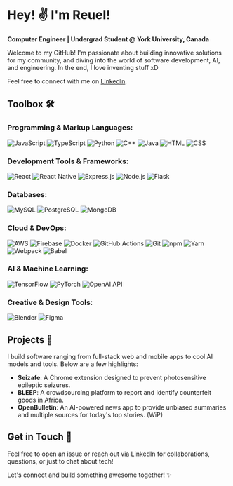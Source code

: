 # Hey! ✌️ I'm Reuel!

**Computer Engineer | Undergrad Student @ York University, Canada**

Welcome to my GitHub! I'm passionate about building innovative solutions for my community, and diving into the world of software development, AI, and engineering. In the end, I love inventing stuff xD

Feel free to connect with me on [LinkedIn](https://linkedin.com/in/adrenreuel).

## Toolbox 🛠️

### Programming & Markup Languages:
![JavaScript](https://img.shields.io/badge/JavaScript-%23F7DF1E?style=flat&logo=javascript&logoColor=black) 
![TypeScript](https://img.shields.io/badge/TypeScript-%233178C6?style=flat&logo=typescript&logoColor=white) 
![Python](https://img.shields.io/badge/Python-%233776AB?style=flat&logo=python&logoColor=white) 
![C++](https://img.shields.io/badge/C%2B%2B-%2300599C?style=flat&logo=cplusplus&logoColor=white) 
![Java](https://img.shields.io/badge/Java-%23FF0000?style=flat&logo=java&logoColor=white) 
![HTML](https://img.shields.io/badge/HTML-%23E34F26?style=flat&logo=html5&logoColor=white) 
![CSS](https://img.shields.io/badge/CSS-%231572B6?style=flat&logo=css3&logoColor=white) 

### Development Tools & Frameworks:
![React](https://img.shields.io/badge/React-%2320232a?style=flat&logo=react&logoColor=%2361DAFB) 
![React Native](https://img.shields.io/badge/React%20Native-%23000000?style=flat&logo=react&logoColor=white) 
![Express.js](https://img.shields.io/badge/Express.js-%23000000?style=flat&logo=express&logoColor=white) 
![Node.js](https://img.shields.io/badge/Node.js-%23339933?style=flat&logo=node.js&logoColor=white) 
![Flask](https://img.shields.io/badge/Flask-%23000000?style=flat&logo=flask&logoColor=white) 

### Databases:
![MySQL](https://img.shields.io/badge/MySQL-%234479A1?style=flat&logo=mysql&logoColor=white) 
![PostgreSQL](https://img.shields.io/badge/PostgreSQL-%23316192?style=flat&logo=postgresql&logoColor=white) 
![MongoDB](https://img.shields.io/badge/MongoDB-%2300A02C?style=flat&logo=mongodb&logoColor=white)

### Cloud & DevOps:
![AWS](https://img.shields.io/badge/AWS-%23FF9900?style=flat&logo=amazonaws&logoColor=white) 
![Firebase](https://img.shields.io/badge/Firebase-%23FFCA28?style=flat&logo=firebase&logoColor=white) 
![Docker](https://img.shields.io/badge/Docker-%232496ED?style=flat&logo=docker&logoColor=white) 
![GitHub Actions](https://img.shields.io/badge/GitHub%20Actions-%232671E5?style=flat&logo=github-actions&logoColor=white) 
![Git](https://img.shields.io/badge/Git-%23F1502F?style=flat&logo=git&logoColor=white) 
![npm](https://img.shields.io/badge/npm-%23CB3837?style=flat&logo=npm&logoColor=white) 
![Yarn](https://img.shields.io/badge/Yarn-%2361DAFB?style=flat&logo=yarn&logoColor=white) 
![Webpack](https://img.shields.io/badge/Webpack-%238DD6F9?style=flat&logo=webpack&logoColor=white) 
![Babel](https://img.shields.io/badge/Babel-%23F9DC3E?style=flat&logo=babel&logoColor=black)

### AI & Machine Learning:
![TensorFlow](https://img.shields.io/badge/TensorFlow-%23FF6F00?style=flat&logo=tensorflow&logoColor=white) 
![PyTorch](https://img.shields.io/badge/PyTorch-%23EE4C2C?style=flat&logo=pytorch&logoColor=white) 
![OpenAI API](https://img.shields.io/badge/OpenAI-%23000000?style=flat&logo=openai&logoColor=white) 

### Creative & Design Tools:
![Blender](https://img.shields.io/badge/Blender-%23F5792A?style=flat&logo=blender&logoColor=white) 
![Figma](https://img.shields.io/badge/Figma-%23324E92?style=flat&logo=figma&logoColor=white)

## Projects 🌟

I build software ranging from full-stack web and mobile apps to cool AI models and tools. Below are a few highlights:

- **Seizafe**: A Chrome extension designed to prevent photosensitive epileptic seizures.
- **BLEEP**: A crowdsourcing platform to report and identify counterfeit goods in Africa.
- **OpenBulletin**: An AI-powered news app to provide unbiased summaries and multiple sources for today's top stories. (WiP)

## Get in Touch 🤝

Feel free to open an issue or reach out via LinkedIn for collaborations, questions, or just to chat about tech! 

Let's connect and build something awesome together! ✨
